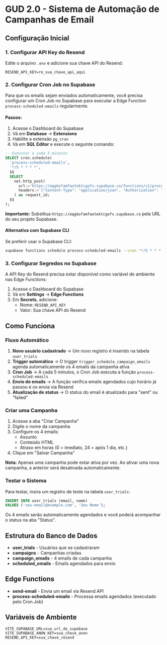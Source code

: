 # GUD 2.0 - Sistema de Automação de Campanhas de Email

## Configuração Inicial

### 1. Configurar API Key do Resend

Edite o arquivo `.env` e adicione sua chave API do Resend:

```
RESEND_API_KEY=re_sua_chave_api_aqui
```

### 2. Configurar Cron Job no Supabase

Para que os emails sejam enviados automaticamente, você precisa configurar um Cron Job no Supabase para executar a Edge Function `process-scheduled-emails` regularmente.

#### Passos:

1. Acesse o Dashboard do Supabase
2. Vá em **Database** → **Extensions**
3. Habilite a extensão `pg_cron`
4. Vá em **SQL Editor** e execute o seguinte comando:

```sql
-- Executar a cada 5 minutos
SELECT cron.schedule(
  'process-scheduled-emails',
  '*/5 * * * *',
  $$
  SELECT
    net.http_post(
      url:='https://eqgkofamfaotektcgofv.supabase.co/functions/v1/process-scheduled-emails',
      headers:='{"Content-Type": "application/json", "Authorization": "Bearer ' || current_setting('app.settings.service_role_key') || '"}'::jsonb
    ) as request_id;
  $$
);
```

**Importante:** Substitua `https://eqgkofamfaotektcgofv.supabase.co` pela URL do seu projeto Supabase.

#### Alternativa com Supabase CLI

Se preferir usar o Supabase CLI:

```bash
supabase functions schedule process-scheduled-emails --cron "*/5 * * * *"
```

### 3. Configurar Segredos no Supabase

A API Key do Resend precisa estar disponível como variável de ambiente nas Edge Functions:

1. Acesse o Dashboard do Supabase
2. Vá em **Settings** → **Edge Functions**
3. Em **Secrets**, adicione:
   - Nome: `RESEND_API_KEY`
   - Valor: Sua chave API do Resend

## Como Funciona

### Fluxo Automático

1. **Novo usuário cadastrado** → Um novo registro é inserido na tabela `user_trials`
2. **Trigger automático** → O trigger `trigger_schedule_campaign_emails` agenda automaticamente os 4 emails da campanha ativa
3. **Cron Job** → A cada 5 minutos, o Cron Job executa a função `process-scheduled-emails`
4. **Envio de emails** → A função verifica emails agendados cujo horário já passou e os envia via Resend
5. **Atualização de status** → O status do email é atualizado para "sent" ou "failed"

### Criar uma Campanha

1. Acesse a aba "Criar Campanha"
2. Digite o nome da campanha
3. Configure os 4 emails:
   - Assunto
   - Conteúdo HTML
   - Atraso em horas (0 = imediato, 24 = após 1 dia, etc.)
4. Clique em "Salvar Campanha"

**Nota:** Apenas uma campanha pode estar ativa por vez. Ao ativar uma nova campanha, a anterior será desativada automaticamente.

### Testar o Sistema

Para testar, insira um registro de teste na tabela `user_trials`:

```sql
INSERT INTO user_trials (email, name)
VALUES ('seu-email@example.com', 'Seu Nome');
```

Os 4 emails serão automaticamente agendados e você poderá acompanhar o status na aba "Status".

## Estrutura do Banco de Dados

- **user_trials** - Usuários que se cadastraram
- **campaigns** - Campanhas criadas
- **campaign_emails** - 4 emails de cada campanha
- **scheduled_emails** - Emails agendados para envio

## Edge Functions

- **send-email** - Envia um email via Resend API
- **process-scheduled-emails** - Processa emails agendados (executado pelo Cron Job)

## Variáveis de Ambiente

```
VITE_SUPABASE_URL=sua_url_do_supabase
VITE_SUPABASE_ANON_KEY=sua_chave_anon
RESEND_API_KEY=sua_chave_resend
```
